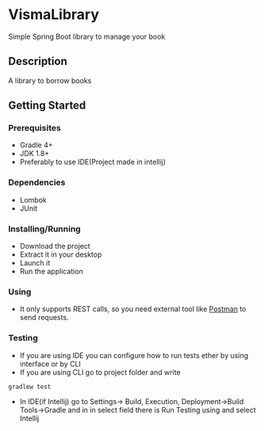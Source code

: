 # VismaLibrary

Simple Spring Boot library to manage your book

## Description

A library to borrow books

## Getting Started

### Prerequisites

* Gradle 4+
* JDK 1.8+
* Preferably to use IDE(Project made in intellij)

### Dependencies

* Lombok
* JUnit

### Installing/Running

* Download the project
* Extract it in your desktop
* Launch it
* Run the application

### Using

* It only supports REST calls, so you need external tool like [Postman](https://www.postman.com/downloads/) to send requests.

### Testing

* If you are using IDE you can configure how to run tests ether by using interface or by CLI
* If you are using CLI go to project folder and write
 
```
gradlew test
```

* In IDE(if Intellij) go to Settings-> Build, Execution, Deployment->Build Tools->Gradle and in in select field there is Run Testing using and select Intellij
